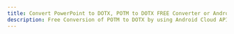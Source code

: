 ---title: Convert PowerPoint to DOTX, POTM to DOTX FREE Converter or Android SDKdescription: Free Conversion of POTM to DOTX by using Android Cloud APIs & SDKs. Also Create, Edit & Render Microsoft Word & OpenOffice documents in the Cloud.---